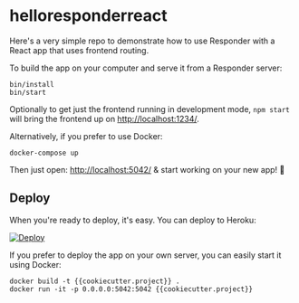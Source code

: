 # helloresponderreact

Here's a very simple repo to demonstrate how to use Responder with a React app
that uses frontend routing.

To build the app on your computer and serve it from a Responder server:

```shell
bin/install
bin/start
```

Optionally to get just the frontend running in development mode, `npm start` will bring the frontend up on <http://localhost:1234/>.

Alternatively, if you prefer to use Docker:

```shell
docker-compose up
```

Then just open: <http://localhost:5042/> & start working on your new app! 🚀

## Deploy

When you're ready to deploy, it's easy. You can deploy to Heroku:

[![Deploy](https://www.herokucdn.com/deploy/button.svg)](https://heroku.com/deploy)

If you prefer to deploy the app on your own server, you can easily start it using Docker:

```shell
docker build -t {{cookiecutter.project}} .
docker run -it -p 0.0.0.0:5042:5042 {{cookiecutter.project}}
```

